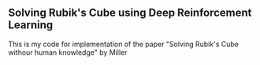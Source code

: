 ## Solving Rubik's Cube using Deep Reinforcement Learning
This is my code for implementation of the paper "Solving Rubik's Cube withour human knowledge" by Miller
